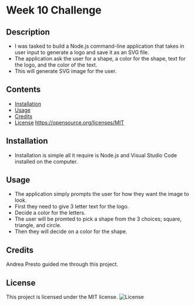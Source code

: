 # Week 10 Challenge
## Description
- I was tasked to build a Node.js command-line application that takes in user input to generate a logo and save it as an SVG file.
- The application ask the user for a shape, a color for the shape, text for the logo, and the color of the text.
- This will generate SVG image for the user.
## Contents
- [Installation](#Installation)
- [Usage](#Usage)
- [Credits](#Credits)
- [License](#License)
https://opensource.org/licenses/MIT
## Installation
- Installation is simple all it require is Node.js and Visual Studio Code installed on the computer.
## Usage
- The application simply prompts the user for how they want the image to look.
- First they need to give 3 letter text for the logo.
- Decide a color for the letters.
- The user will be promted to pick a shape from the 3 choices; square, triangle, and circle.
- Then they will decide on a color for the shape.
## Credits
Andrea Presto guided me through this project.
## License

  This project is licensed under the MIT license.
![License](https://img.shields.io/badge/License-MIT-brightgreen.svg)
